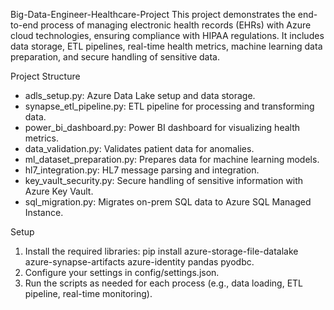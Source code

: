 Big-Data-Engineer-Healthcare-Project
This project demonstrates the end-to-end process of managing electronic health records (EHRs) with Azure cloud technologies, ensuring compliance with HIPAA regulations. It includes data storage, ETL pipelines, real-time health metrics, machine learning data preparation, and secure handling of sensitive data.

Project Structure
- adls_setup.py: Azure Data Lake setup and data storage.
- synapse_etl_pipeline.py: ETL pipeline for processing and transforming data.
- power_bi_dashboard.py: Power BI dashboard for visualizing health metrics.
- data_validation.py: Validates patient data for anomalies.
- ml_dataset_preparation.py: Prepares data for machine learning models.
- hl7_integration.py: HL7 message parsing and integration.
- key_vault_security.py: Secure handling of sensitive information with Azure Key Vault.
- sql_migration.py: Migrates on-prem SQL data to Azure SQL Managed Instance.

Setup
1. Install the required libraries: pip install azure-storage-file-datalake azure-synapse-artifacts azure-identity pandas pyodbc.
2. Configure your settings in config/settings.json.
3. Run the scripts as needed for each process (e.g., data loading, ETL pipeline, real-time monitoring).

